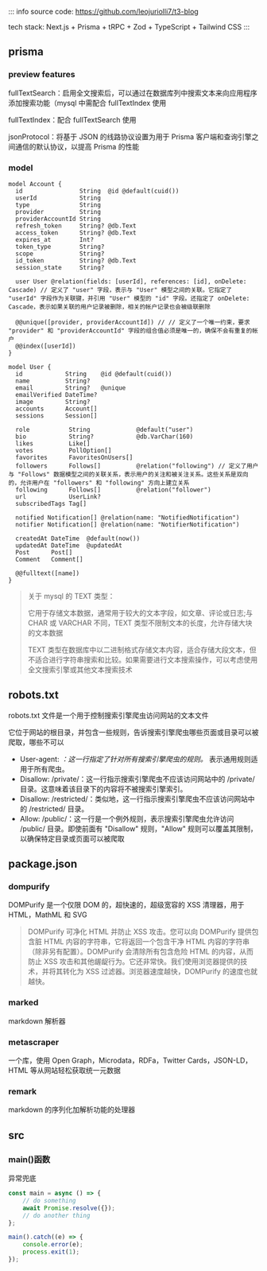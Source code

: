 ::: info
source code: https://github.com/leojuriolli7/t3-blog

tech stack: Next.js + Prisma + tRPC + Zod + TypeScript + Tailwind CSS
:::

## prisma

### preview features

fullTextSearch：启用全文搜索后，可以通过在数据库列中搜索文本来向应用程序添加搜索功能（mysql 中需配合 fullTextIndex 使用

fullTextIndex：配合 fullTextSearch 使用

jsonProtocol：将基于 JSON 的线路协议设置为用于 Prisma 客户端和查询引擎之间通信的默认协议，以提高 Prisma 的性能

### model

```prisma
model Account {
  id                String  @id @default(cuid())
  userId            String
  type              String
  provider          String
  providerAccountId String
  refresh_token     String? @db.Text
  access_token      String? @db.Text
  expires_at        Int?
  token_type        String?
  scope             String?
  id_token          String? @db.Text
  session_state     String?

  user User @relation(fields: [userId], references: [id], onDelete: Cascade) // 定义了 "user" 字段，表示与 "User" 模型之间的关联。它指定了 "userId" 字段作为关联键，并引用 "User" 模型的 "id" 字段。还指定了 onDelete: Cascade，表示如果关联的用户记录被删除，相关的帐户记录也会被级联删除

  @@unique([provider, providerAccountId]) // // 定义了一个唯一约束，要求 "provider" 和 "providerAccountId" 字段的组合值必须是唯一的，确保不会有重复的帐户
  @@index([userId])
}
```

```prisma
model User {
  id            String    @id @default(cuid())
  name          String?
  email         String?   @unique
  emailVerified DateTime?
  image         String?
  accounts      Account[]
  sessions      Session[]

  role           String             @default("user")
  bio            String?            @db.VarChar(160)
  likes          Like[]
  votes          PollOption[]
  favorites      FavoritesOnUsers[]
  followers      Follows[]          @relation("following") // 定义了用户与 "Follows" 数据模型之间的关联关系，表示用户的关注和被关注关系。这些关系是双向的，允许用户在 "followers" 和 "following" 方向上建立关系
  following      Follows[]          @relation("follower")
  url            UserLink?
  subscribedTags Tag[]

  notified Notification[] @relation(name: "NotifiedNotification")
  notifier Notification[] @relation(name: "NotifierNotification")

  createdAt DateTime  @default(now())
  updatedAt DateTime  @updatedAt
  Post      Post[]
  Comment   Comment[]

  @@fulltext([name])
}
```

> 关于 mysql 的 TEXT 类型：
>
> 它用于存储文本数据，通常用于较大的文本字段，如文章、评论或日志;与 CHAR 或 VARCHAR 不同，TEXT 类型不限制文本的长度，允许存储大块的文本数据
>
> TEXT 类型在数据库中以二进制格式存储文本内容，适合存储大段文本，但不适合进行字符串搜索和比较。如果需要进行文本搜索操作，可以考虑使用全文搜索引擎或其他文本搜索技术

## robots.txt

robots.txt 文件是一个用于控制搜索引擎爬虫访问网站的文本文件

它位于网站的根目录，并包含一些规则，告诉搜索引擎爬虫哪些页面或目录可以被爬取，哪些不可以

- User-agent: _：这一行指定了针对所有搜索引擎爬虫的规则。_ 表示通用规则适用于所有爬虫。
- Disallow: /private/：这一行指示搜索引擎爬虫不应该访问网站中的 /private/ 目录。这意味着该目录下的内容将不被搜索引擎索引。
- Disallow: /restricted/：类似地，这一行指示搜索引擎爬虫不应该访问网站中的 /restricted/ 目录。
- Allow: /public/：这一行是一个例外规则，表示搜索引擎爬虫允许访问 /public/ 目录。即使前面有 "Disallow" 规则，"Allow" 规则可以覆盖其限制，以确保特定目录或页面可以被爬取

## package.json

### dompurify

DOMPurify 是一个仅限 DOM 的，超快速的，超级宽容的 XSS 清理器，用于 HTML，MathML 和 SVG

> DOMPurify 可净化 HTML 并防止 XSS 攻击。您可以向 DOMPurify 提供包含脏 HTML 内容的字符串，它将返回一个包含干净 HTML 内容的字符串（除非另有配置）。DOMPurify 会清除所有包含危险 HTML 的内容，从而防止 XSS 攻击和其他龌龊行为。它还非常快。我们使用浏览器提供的技术，并将其转化为 XSS 过滤器。浏览器速度越快，DOMPurify 的速度也就越快。

### marked

markdown 解析器

### metascraper

一个库，使用 Open Graph，Microdata，RDFa，Twitter Cards，JSON-LD，HTML 等从网站轻松获取统一元数据

### remark

markdown 的序列化加解析功能的处理器

## src

### main()函数
异常兜底
```js
const main = async () => {
	// do something
	await Promise.resolve({});
	// do another thing
};

main().catch((e) => {
	console.error(e);
	process.exit(1);
});
```

